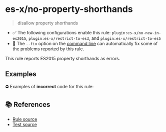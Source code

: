 # es-x/no-property-shorthands
> disallow property shorthands

- ✅ The following configurations enable this rule: `plugin:es-x/no-new-in-es2015`, `plugin:es-x/restrict-to-es3`, and `plugin:es-x/restrict-to-es5`
- 🔧 The `--fix` option on the [command line](https://eslint.org/docs/user-guide/command-line-interface#fixing-problems) can automatically fix some of the problems reported by this rule.

This rule reports ES2015 property shorthands as errors.

## Examples

⛔ Examples of **incorrect** code for this rule:

<eslint-playground type="bad" code="/*eslint es-x/no-property-shorthands: error */
let obj = {
    a,
    b() {}
}
" />

## 📚 References

- [Rule source](https://github.com/ota-meshi/eslint-plugin-es-x/blob/v5.0.0/lib/rules/no-property-shorthands.js)
- [Test source](https://github.com/ota-meshi/eslint-plugin-es-x/blob/v5.0.0/tests/lib/rules/no-property-shorthands.js)
